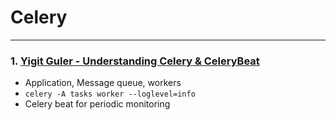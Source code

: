 # Celery

---

### 1. [Yigit Guler - Understanding Celery & CeleryBeat](https://www.youtube.com/watch?v=kDoHrFLkahA&t=249s)
- Application, Message queue, workers
- `celery -A tasks worker --loglevel=info`
- Celery beat for periodic monitoring
